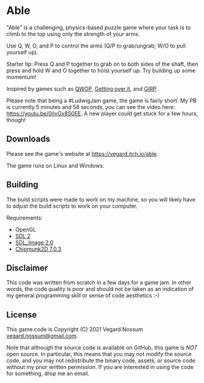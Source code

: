 # Able

"Able" is a challenging, physics-based puzzle game where your task is to climb to the top using only the strength of your arms.

Use Q, W, O, and P to control the arms (Q/P to grab/ungrab; W/O to pull yourself up).

Starter tip: Press Q and P together to grab on to both sides of the shaft, then press and hold W and O together to hoist yourself up. Try building up some momentum!

Inspired by games such as [QWOP](http://www.foddy.net/Athletics.html), [Getting over it](https://store.steampowered.com/app/240720/Getting_Over_It_with_Bennett_Foddy/), and [GIRP](http://www.foddy.net/GIRP.html).

Please note that being a #LudwigJam game, the game is fairly short. My PB is currently 5 minutes and 58 seconds, you can see the video here: <https://youtu.be/0iIvGx8S0EE>. A new player could get stuck for a few hours, though!


## Downloads

Please see the game's website at <https://vegard.itch.io/able>.

The game runs on Linux and Windows.


## Building

The build scripts were made to work on my machine, so you will likely have to adjust the build scripts to work on your computer.

Requirements:

* OpenGL
* [SDL 2](http://www.libsdl.org/)
* [SDL\_Image 2.0](https://www.libsdl.org/projects/SDL_image/)
* [Chipmunk2D 7.0.3](https://chipmunk-physics.net/)


## Disclaimer

This code was written from scratch in a few days for a game jam. In other words, the code quality is poor and should not be taken as an indication of my general programming skill or sense of code aesthetics :-)


## License

This game code is Copyright (C) 2021 Vegard Nossum <vegard.nossum@gmail.com>.

Note that although the source code is available on GitHub, this game is *NOT* open source. In particular, this means that you may not modify the source code, and you may not redistribute the binary code, assets, or source code without my prior written permission. If you are interested in using the code for something, drop me an email.
